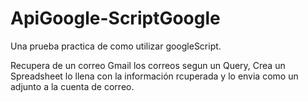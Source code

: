 ApiGoogle-ScriptGoogle
======================

Una prueba practica de como utilizar googleScript.


Recupera de un correo Gmail los correos segun un Query, Crea un Spreadsheet lo llena con la información rcuperada y lo envia como un adjunto a la cuenta de correo.

